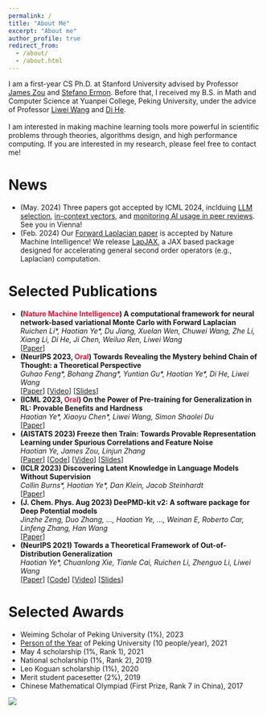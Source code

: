 ```yaml
---
permalink: /
title: "About Me"
excerpt: "About me"
author_profile: true
redirect_from: 
  - /about/
  - /about.html
---
```


I am a first-year CS Ph.D. at Stanford University advised by Professor [James Zou](https://www.james-zou.com/) and [Stefano Ermon](https://cs.stanford.edu/~ermon/). Before that, I received my B.S. in Math and Computer Science at Yuanpei College, Peking University, under the advice of Professor [Liwei Wang](http://www.liweiwang-pku.com/) and [Di He](https://dihe-pku.github.io/). 
<br/>
<br/>
I am interested in making machine learning tools more powerful in scientific problems through theories, algorithms design, and high performance computing. If you are interested in my research, please feel free to contact me!

News
======
- (May. 2024) Three papers got accepted by ICML 2024, inclduing [LLM selection](https://arxiv.org/abs/2402.02314), [in-context vectors](https://arxiv.org/abs/2311.06668), and [monitoring AI usage in peer reviews](https://arxiv.org/pdf/2403.07183). See you in Vienna!
- (Feb. 2024) Our [Forward Laplacian paper](https://www.nature.com/articles/s42256-024-00794-x) is accepted by Nature Machine Intelligence! We release [LapJAX](https://github.com/YWolfeee/lapjax), a JAX based package designed for accelerating general second order operators (e.g., Laplacian) computation.

Selected Publications
======
- **(<font color="#DC143C">Nature Machine Intelligence</font>) A computational framework for neural network-based variational Monte Carlo with Forward Laplacian**
  <br/>
  _Ruichen Li\*, Haotian Ye\*, Du Jiang, Xuelan Wen, Chuwei Wang, Zhe Li, Xiang Li, Di He, Ji Chen, Weiluo Ren, Liwei Wang_
  <br/>
  [[Paper](https://www.nature.com/articles/s42256-024-00794-x)]
- **(NeurIPS 2023, <font color="#DC143C">Oral</font>) Towards Revealing the Mystery behind Chain of Thought: a Theoretical Perspective**
  <br/>
  _Guhao Feng\*, Bohang Zhang\*, Yuntian Gu\*, Haotian Ye\*, Di He, Liwei Wang_
  <br/>
  [[Paper](https://arxiv.org/abs/2305.15408)]
  [[Video](https://youtu.be/nOIRuVluCyE)]
  [[Slides](https://haotianye.com/files/NeurIPS23/Slides_NeurIPS23_CoT.pdf)]
- **(ICML 2023, <font color="#DC143C">Oral</font>) On the Power of Pre-training for Generalization in RL: Provable Benefits and Hardness**
  <br/>
  _Haotian Ye\*, Xiaoyu Chen\*, Liwei Wang, Simon Shaolei Du_
  <br/>
  [[Paper](https://arxiv.org/abs/2210.10464)]
- **(AISTATS 2023) Freeze then Train: Towards Provable Representation Learning under Spurious Correlations and Feature Noise**
  <br/>
  _Haotian Ye, James Zou, Linjun Zhang_
  <br/>
  [[Paper](https://arxiv.org/abs/2210.11075)]
  [[Code](https://github.com/YWolfeee/Freeze-Then-Train)]
  [[Video](https://www.youtube.com/watch?v=K9evpKADRpk)]
  [[Slides](https://haotianye.com/files/AISTATS23/slides_AISTATS23_FTT.pdf)]
- **(ICLR 2023) Discovering Latent Knowledge in Language Models Without Supervision**
  <br/>
  _Collin Burns\*, Haotian Ye\*, Dan Klein, Jacob Steinhardt_
  <br/>
  [[Paper](https://arxiv.org/abs/2212.03827)]
- **(J. Chem. Phys. Aug 2023) DeePMD-kit v2: A software package for Deep Potential models**
  <br/>
  _Jinzhe Zeng, Duo Zhang, ..., Haotian Ye, ..., Weinan E, Roberto Car, Linfeng Zhang, Han Wang_
  <br/>
  [[Paper](https://doi.org/10.1063/5.0155600)]
- **(NeurIPS 2021) Towards a Theoretical Framework of Out-of-Distribution Generalization**
  <br/>
  _Haotian Ye\*, Chuanlong Xie, Tianle Cai, Ruichen Li, Zhenguo Li, Liwei Wang_
  <br/>
  [[Paper](https://arxiv.org/abs/2106.04496)]
  [[Code](https://github.com/YWolfeee/DomainBed)]
  [[Video](https://slideslive.com/38967497/towards-a-theoretical-framework-of-outofdistribution-generalization?ref=recommended)]
  [[Slides](http://haotianye.com/files/NeurIPS21/slides_NeurIPS21_OOD.pdf)]


Selected Awards
======
- Weiming Scholar of Peking University (1%), 2023
- [Person of the Year](http://m.cyol.com/gb/articles/2021-12/28/content_XM2l5spYg.html) of Peking University (10 people/year), 2021
- May 4 scholarship (1%, Rank 1), 2021
- National scholarship (1%, Rank 2), 2019
- Leo Koguan scholarship (1%), 2020
- Merit student pacesetter (2%), 2019
- Chinese Mathematical Olympiad (First Prize, Rank 7 in China), 2017

<a href='https://clustrmaps.com/site/1bpcz'  title='Visit tracker'><img src='//clustrmaps.com/map_v2.png?cl=ffffff&w=600&t=tt&d=H_rmQ74PzdkUNlANtUmgRXjPSpOOYZFUaRnZHpKaXyE'/></a>
